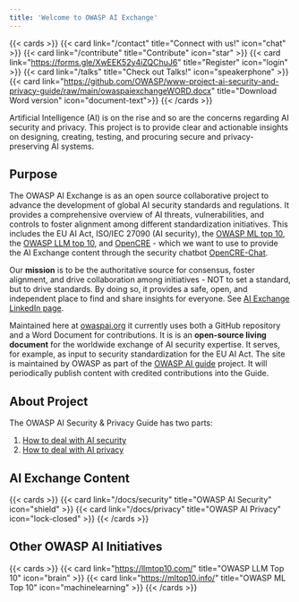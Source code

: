 ```yaml
---
title: 'Welcome to OWASP AI Exchange'
---
```


{{< cards >}}
    {{< card link="/contact" title="Connect with us!" icon="chat" >}}
    {{< card link="/contribute" title="Contribute" icon="star" >}}
    {{< card link="https://forms.gle/XwEEK52y4iZQChuJ6" title="Register" icon="login" >}}
    {{< card link="/talks" title="Check out Talks!" icon="speakerphone" >}}
    {{< card link="https://github.com/OWASP/www-project-ai-security-and-privacy-guide/raw/main/owaspaiexchangeWORD.docx" title="Download Word version" icon="document-text">}}
{{< /cards >}}

Artificial Intelligence (AI) is on the rise and so are the concerns regarding AI security and privacy. This project is to provide clear and actionable insights on designing, creating, testing, and procuring secure and privacy-preserving AI systems.

## Purpose

The OWASP AI Exchange is as an open source collaborative project to advance the development of global AI security standards and regulations. It provides a comprehensive overview of AI threats, vulnerabilities, and controls to foster alignment among different standardization initiatives. This includes the EU AI Act, ISO/IEC 27090 (AI security), the [OWASP ML top 10](https://mltop10.info/), the [OWASP LLM top 10](https://llmtop10.com/), and [OpenCRE](https://opencre.org) - which we want to use to provide the AI Exchange content through the security chatbot [OpenCRE-Chat](https://opencre.org/chatbot).

Our **mission** is to be the authoritative source for consensus, foster alignment, and drive collaboration among initiatives - NOT to set a standard, but to drive standards. By doing so, it provides a safe, open, and independent place to find and share insights for everyone. See [AI Exchange LinkedIn page](https://www.linkedin.com/company/owasp-ai-exchange/).

Maintained here at [owaspai.org](https://owaspai.org) it currently uses both a GitHub repository and a Word Document for contributions. It is is an **open-source living document** for the worldwide exchange of AI security expertise. It serves, for example, as input to security standardization for the EU AI Act. The site is maintained by OWASP as part of the [OWASP AI guide](https://owasp.org/www-project-ai-security-and-privacy-guide/) project. It will periodically publish content with credited contributions into the Guide.

## About Project

The OWASP AI Security & Privacy Guide has two parts:

1. [How to deal with AI security](/docs/security)
2. [How to deal with AI privacy](/docs/privacy)

## AI Exchange Content

{{< cards >}}
    {{< card link="/docs/security" title="OWASP AI Security" icon="shield" >}}
    {{< card link="/docs/privacy" title="OWASP AI Privacy" icon="lock-closed" >}}
{{< /cards >}}

## Other OWASP AI Initiatives

{{< cards >}}
    {{< card link="https://llmtop10.com/" title="OWASP LLM Top 10" icon="brain" >}}
    {{< card link="https://mltop10.info/" title="OWASP ML Top 10" icon="machinelearning" >}}
{{< /cards >}}
